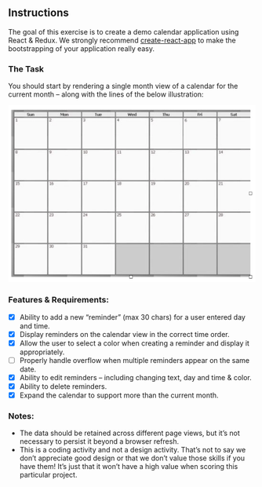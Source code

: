 ## Instructions

The goal of this exercise is to create a demo calendar application using React & Redux. We strongly recommend [create-react-app](https://github.com/facebookincubator/create-react-app) to make the bootstrapping of your application really easy.

### The Task

You should start by rendering a single month view of a calendar for the current month – along with the lines of the below illustration:

![alt text](./calendar.png?raw=true)

### Features & Requirements:

- [x] Ability to add a new “reminder” (max 30 chars) for a user entered day and time.
- [x] Display reminders on the calendar view in the correct time order.
- [x] Allow the user to select a color when creating a reminder and display it appropriately.
- [ ] Properly handle overflow when multiple reminders appear on the same date.
- [x] Ability to edit reminders – including changing text, day and time & color.
- [x] Ability to delete reminders.
- [x] Expand the calendar to support more than the current month.

### Notes:

- The data should be retained across different page views, but it’s not necessary to persist it beyond a browser refresh.
- This is a coding activity and not a design activity. That’s not to say we don’t appreciate good design or that we don’t value those skills if you have them! It’s just that it won’t have a high value when scoring this particular project.
